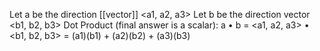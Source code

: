 Let a be the direction [[vector]] <a1, a2, a3> 
Let b be the direction vector <b1, b2, b3>
Dot Product (final answer is a scalar): a • b = <a1, a2, a3> • <b1, b2, b3> = (a1)(b1) + (a2)(b2) + (a3)(b3)